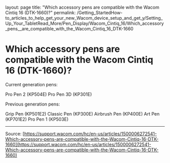 layout: page
title: "Which accessory pens  are compatible with the Wacom Cintiq 16 (DTK-1660)?"
permalink: /Getting_StartedHow-to_articles_to_help_get_your_new_Wacom_device_setup_and_get_y/Setting_Up_Your_TabletRead_More/Pen_Display/Wacom_Cintiq_16/Which_accessory_pens__are_compatible_with_the_Wacom_Cintiq_16_DTK-1660

# Which accessory pens  are compatible with the Wacom Cintiq 16 (DTK-1660)?

Current generation pens:

Pro Pen 2 (KP504E)
Pro Pen 3D (KP301E)



Previous generation pens:

Grip Pen (KP501E2)
Classic Pen (KP300E)
Airbrush Pen (KP400E)
Art Pen (KP701E2)
Pro Pen 1 (KP503E)

---
Source: [https://support.wacom.com/hc/en-us/articles/1500006272541-Which-accessory-pens-are-compatible-with-the-Wacom-Cintiq-16-DTK-1660](https://support.wacom.com/hc/en-us/articles/1500006272541-Which-accessory-pens-are-compatible-with-the-Wacom-Cintiq-16-DTK-1660)
